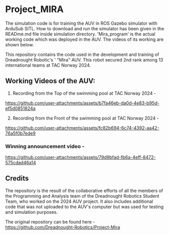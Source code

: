 # Project_MIRA


The simulation code is for training the AUV in ROS Gazebo simulator with ArduSub SITL. How to download and run the simulator has been given in the READme.md file inside simulation directory. 'Mira_program' is the actual working code which was deployed in the AUV. The videos of its working are shown below.


This repository contains the code used in the development and training of Dreadnought Robotic's ' "Mira" AUV. This robot secured 2nd rank among 13 international teams at TAC Norway 2024.

## Working Videos of the AUV:
1) Recording from the Top of the swimming pool at TAC Norway 2024 -

https://github.com/user-attachments/assets/b7fa46eb-da0d-4e83-b95d-ef5d0851824a

2) Recording from the Front of the swimming pool at TAC Norway 2024 -

https://github.com/user-attachments/assets/fc82b694-6c74-4392-aa42-76a5f0b7ede9

### Winning announcement video -

https://github.com/user-attachments/assets/79d9bfad-fb6a-4eff-8472-575cdad46a14

## Credits

The repository is the result of the collaborative efforts of all the members of the Programming and Analysis team of the Dreadnought Robotics Student Team, who worked on the 2024 AUV project. It also includes additional code that was not uploaded to the AUV's computer but was used for testing and simulation purposes.

The original repository can be found here - https://github.com/Dreadnought-Robotics/Project-Mira
